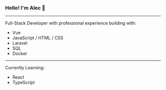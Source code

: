 ### Hello! I'm Alec 👋

<hr/>

Full-Stack Developer with professional experience building with:
- Vue
- JavaScript / HTML / CSS
- Laravel
- SQL
- Docker

<hr/>

Currently Learning:
- React
- TypeScript

<!--
**Alectatton/Alectatton** is a ✨ _special_ ✨ repository because its `README.md` (this file) appears on your GitHub profile.

Here are some ideas to get you started:

- 🔭 I’m currently working on ...
- 🌱 I’m currently learning ...
- 👯 I’m looking to collaborate on ...
- 🤔 I’m looking for help with ...
- 💬 Ask me about ...
- 📫 How to reach me: ...
- 😄 Pronouns: ...
- ⚡ Fun fact: ...
-->
